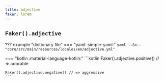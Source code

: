 ```yaml
---
title: adjective
faker: lorem
---
```


## `Faker().adjective`

??? example "dictionary file"
    === "yaml :simple-yaml:"
        ```yaml
        --8<-- "core/src/main/resources/locales/en/adjective.yml"
        ```

=== "kotlin :material-language-kotlin:"
    ```kotlin
    Faker().adjective.positive() // => adorable

    Faker().adjective.negative() // => aggressive
    ```
